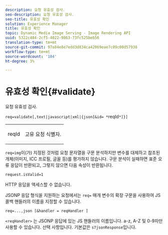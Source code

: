 ```yaml
---
description: 요청 유효성 검사.
seo-description: 요청 유효성 검사.
seo-title: 유효성 확인
solution: Experience Manager
title: 유효성 확인
topic: Dynamic Media Image Serving - Image Rendering API
uuid: 5322c484-2cf5-4022-9863-73fc525beb56
translation-type: tm+mt
source-git-commit: 97a84e8e7edd3d834ca42069eae7c09c00d57938
workflow-type: tm+mt
source-wordcount: '104'
ht-degree: 3%

---
```



# 유효성 확인{#validate}

요청 유효성 검사.

`req=validate[,text|javascript|xml|{json[&id= *`reqId`*]}]`

<table id="simpletable_F214CDA7580A46C0B5CF14CF13AA9B0A"> 
 <tr class="strow"> 
  <td class="stentry"> <p><span class="codeph"><span class="varname"> reqId</span> </span> </p> </td> 
  <td class="stentry"> <p>고유 요청 식별자. </p></td> 
 </tr> 
</table>

`req=img`이(가) 지정된 것처럼 요청 문자열을 구문 분석하지만 변수를 대체하고 참조된 개체(이미지, ICC 프로필, 글꼴 등)를 평가하지 않습니다. 구문 분석이 실패하면 표준 오류 응답이 반환되고, 그렇지 않으면 다음 속성이 반환됩니다.

`request.isValid=1`

HTTP 응답을 액세스할 수 없습니다.

JSONP 응답 형식을 지원하는 요청에서는 `req=` 매개 변수의 확장 구문을 사용하여 JS 콜백 핸들러의 이름을 지정할 수 있습니다.

`req=...,json [&handler = reqHandler ]`

`<reqHandler>` 는 JSONP 응답에 있는 JS 핸들러의 이름입니다. a-z, A-Z 및 0-9자만 사용할 수 있습니다. 선택 사항입니다. 기본값은 `s7jsonResponse`입니다.
